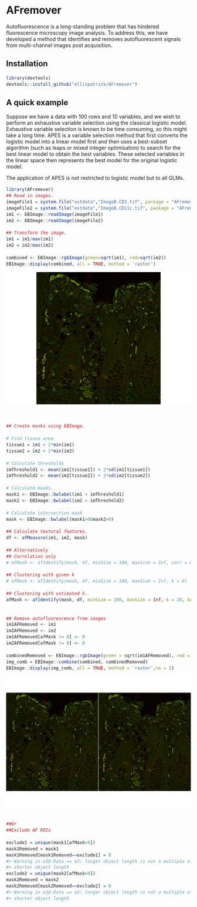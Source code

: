 
<!-- README.md is generated from README.Rmd. Please edit that file -->

# AFremover

Autofluorescence is a long-standing problem that has hindered
fluorescence microscopy image analysis. To address this, we have
developed a method that identifies and removes autofluorescent signals
from multi-channel images post acquisition.

## Installation

``` r
library(devtools)
devtools::install_github("ellispatrick/AFremover")
```

## A quick example

Suppose we have a data with 100 rows and 10 variables, and we wish to
perform an exhaustive variable selection using the classical logistic
model. Exhaustive variable selection is known to be time consuming, so
this might take a long time. APES is a variable selection method that
first converts the logistic model into a linear model first and then
uses a best-subset algorithm (such as leaps or mixed integer
optimisation) to search for the best linear model to obtain the best
variables. These selected variables in the linear space then represents
the best model for the original logistic model.

The application of APES is not restricted to logistic model but to all
GLMs.

``` r
library(AFremover)
## Read in images.
imageFile1 = system.file("extdata","ImageB.CD3.tif", package = "AFremover")
imageFile2 = system.file("extdata","ImageB.CD11c.tif", package = "AFremover")
im1 <- EBImage::readImage(imageFile1)
im2 <- EBImage::readImage(imageFile2)

## Transform the image.
im1 = im1/max(im1)
im2 = im2/max(im2)

combined <- EBImage::rgbImage(green=sqrt(im1), red=sqrt(im2))
EBImage::display(combined, all = TRUE, method = 'raster')
```

![](man/figures/README-unnamed-chunk-2-1.png)<!-- -->

``` r


## Create masks using EBImage.

# Find tissue area
tissue1 = im1 > 2*min(im1)
tissue2 = im2 > 2*min(im2)

# Calculate thresholds
imThreshold1 <- mean(im1[tissue1]) + 2*sd(im1[tissue1])
imThreshold2 <- mean(im2[tissue2]) + 2*sd(im2[tissue2])

# Calculate masks.
mask1 <- EBImage::bwlabel(im1 > imThreshold1)
mask2 <- EBImage::bwlabel(im2 > imThreshold2)

# Calculate intersection mask
mask <- EBImage::bwlabel(mask1>0&mask2>0)

## Calculate textural features.
df <- afMeasure(im1, im2, mask)

## Alternatively
## Correlation only
# afMask <- afIdentify(mask, df, minSize = 100, maxSize = Inf, corr = 0.6)

## Clustering with given k
# afMask <- afIdentify(mask, df, minSize = 100, maxSize = Inf, k = 6)

## Clustering with estimated k.
afMask <- afIdentify(mask, df, minSize = 100, maxSize = Inf, k = 20, kAuto = TRUE)


## Remove autofluorescence from images
im1AFRemoved <- im1
im2AFRemoved <- im2
im1AFRemoved[afMask != 0] <- 0
im2AFRemoved[afMask != 0] <- 0

combinedRemoved <- EBImage::rgbImage(green = sqrt(im1AFRemoved), red = sqrt(im2AFRemoved))
img_comb = EBImage::combine(combined, combinedRemoved)
EBImage::display(img_comb, all = TRUE, method = 'raster',nx = 2)
```

![](man/figures/README-unnamed-chunk-2-2.png)<!-- -->

``` r

##Or
##Exclude AF ROIs

exclude1 = unique(mask1[afMask>0])
mask1Removed = mask1
mask1Removed[mask1Removed==exclude1] = 0
#> Warning in e1@.Data == e2: longer object length is not a multiple of
#> shorter object length
exclude2 = unique(mask2[afMask>0])
mask2Removed = mask2
mask2Removed[mask2Removed==exclude2] = 0
#> Warning in e1@.Data == e2: longer object length is not a multiple of
#> shorter object length
```

